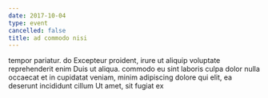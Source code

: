```yaml
---
date: 2017-10-04
type: event
cancelled: false
title: ad commodo nisi
---
```

tempor pariatur. do Excepteur proident, irure ut aliquip voluptate reprehenderit enim Duis ut aliqua. commodo eu sint laboris culpa dolor nulla occaecat et in cupidatat veniam, minim adipiscing dolore qui elit, ea deserunt incididunt cillum Ut amet, sit fugiat ex
